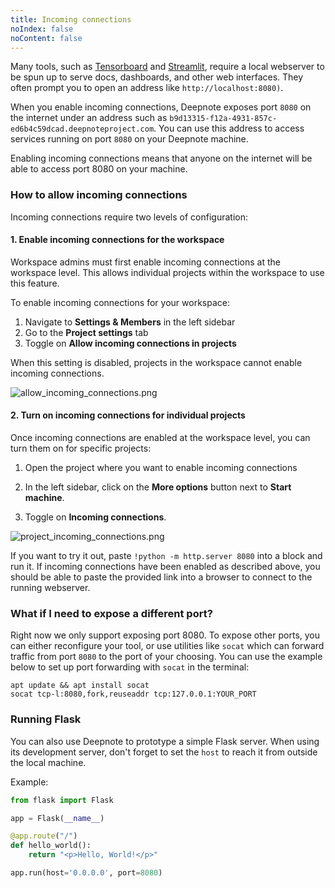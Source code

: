 ```yaml
---
title: Incoming connections
noIndex: false
noContent: false
---
```


Many tools, such as [Tensorboard](https://www.tensorflow.org/tensorboard) and [Streamlit](https://streamlit.io/), require a local webserver to be spun up to serve docs, dashboards, and other web interfaces. They often prompt you to open an address like `http://localhost:8080)`.

When you enable incoming connections, Deepnote exposes port `8080` on the internet under an address such as `b9d13315-f12a-4931-857c-ed6b4c59dcad.deepnoteproject.com`. You can use this address to access services running on port `8080` on your Deepnote machine.

<Callout status="warning">
Enabling incoming connections means that anyone on the internet will be able to access port 8080 on your machine.
</Callout>

### How to allow incoming connections

Incoming connections require two levels of configuration:

#### 1. Enable incoming connections for the workspace

Workspace admins must first enable incoming connections at the workspace level. This allows individual projects within the workspace to use this feature.

To enable incoming connections for your workspace:

1. Navigate to **Settings & Members** in the left sidebar
2. Go to the **Project settings** tab
3. Toggle on **Allow incoming connections in projects**

When this setting is disabled, projects in the workspace cannot enable incoming connections.

![allow_incoming_connections.png](https://us-west-2.graphassets.com/AaDC4FvhQQq2MDrtSUqtMz/cmgkm0057gktn07myz749i9ng)

#### 2. Turn on incoming connections for individual projects

Once incoming connections are enabled at the workspace level, you can turn them on for specific projects:

1. Open the project where you want to enable incoming connections
2. In the left sidebar, click on the **More options** button next to **Start machine**.

3. Toggle on **Incoming connections**.

![project_incoming_connections.png](https://us-west-2.graphassets.com/AaDC4FvhQQq2MDrtSUqtMz/cmgkm0055ga3307n4i9v6jyn0)

If you want to try it out, paste `!python -m http.server 8080` into a block and run it. If incoming connections have been enabled as described above, you should be able to paste the provided link into a browser to connect to the running webserver.

### What if I need to expose a different port?

Right now we only support exposing port 8080. To expose other ports, you can either reconfigure your tool, or use utilities like `socat` which can forward traffic from port `8080` to the port of your choosing. You can use the example below to set up port forwarding with `socat` in the terminal:

```
apt update && apt install socat
socat tcp-l:8080,fork,reuseaddr tcp:127.0.0.1:YOUR_PORT
```

### Running Flask

You can also use Deepnote to prototype a simple Flask server. When using its development server, don't forget to set the `host` to reach it from outside the local machine.

Example:

```python
from flask import Flask

app = Flask(__name__)

@app.route("/")
def hello_world():
    return "<p>Hello, World!</p>"

app.run(host='0.0.0.0', port=8080)
```
